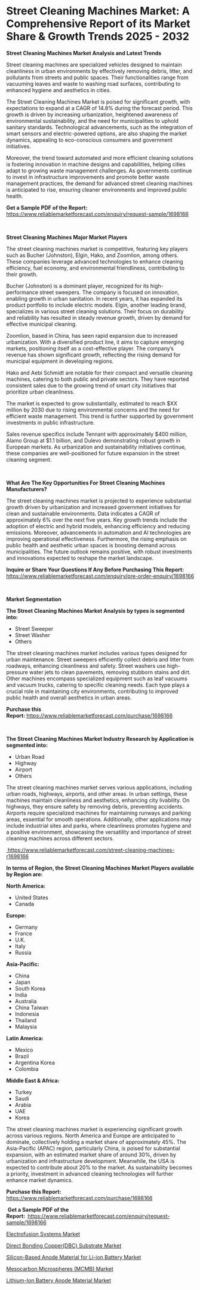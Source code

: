 <p><h1>Street Cleaning Machines Market: A Comprehensive Report of its Market Share & Growth Trends 2025 - 2032</h1></p><p><strong>Street Cleaning Machines Market Analysis and Latest Trends</strong></p>
<p><p>Street cleaning machines are specialized vehicles designed to maintain cleanliness in urban environments by effectively removing debris, litter, and pollutants from streets and public spaces. Their functionalities range from vacuuming leaves and waste to washing road surfaces, contributing to enhanced hygiene and aesthetics in cities.</p><p>The Street Cleaning Machines Market is poised for significant growth, with expectations to expand at a CAGR of 14.8% during the forecast period. This growth is driven by increasing urbanization, heightened awareness of environmental sustainability, and the need for municipalities to uphold sanitary standards. Technological advancements, such as the integration of smart sensors and electric-powered options, are also shaping the market dynamics, appealing to eco-conscious consumers and government initiatives.</p><p>Moreover, the trend toward automated and more efficient cleaning solutions is fostering innovation in machine designs and capabilities, helping cities adapt to growing waste management challenges. As governments continue to invest in infrastructure improvements and promote better waste management practices, the demand for advanced street cleaning machines is anticipated to rise, ensuring cleaner environments and improved public health.</p></p>
<p><strong>Get a Sample PDF of the Report:&nbsp;</strong> <a href="https://www.reliablemarketforecast.com/enquiry/request-sample/1698166?utm_campaign=1833&utm_medium=2&utm_source=Github&utm_content=ia&utm_term=24032025&utm_id=street-cleaning-machines">https://www.reliablemarketforecast.com/enquiry/request-sample/1698166</a></p>
<p>&nbsp;</p>
<p><strong>Street Cleaning Machines Major Market Players</strong></p>
<p><p>The street cleaning machines market is competitive, featuring key players such as Bucher (Johnston), Elgin, Hako, and Zoomlion, among others. These companies leverage advanced technologies to enhance cleaning efficiency, fuel economy, and environmental friendliness, contributing to their growth.</p><p>Bucher (Johnston) is a dominant player, recognized for its high-performance street sweepers. The company is focused on innovation, enabling growth in urban sanitation. In recent years, it has expanded its product portfolio to include electric models. Elgin, another leading brand, specializes in various street cleaning solutions. Their focus on durability and reliability has resulted in steady revenue growth, driven by demand for effective municipal cleaning.</p><p>Zoomlion, based in China, has seen rapid expansion due to increased urbanization. With a diversified product line, it aims to capture emerging markets, positioning itself as a cost-effective player. The company’s revenue has shown significant growth, reflecting the rising demand for municipal equipment in developing regions.</p><p>Hako and Aebi Schmidt are notable for their compact and versatile cleaning machines, catering to both public and private sectors. They have reported consistent sales due to the growing trend of smart city initiatives that prioritize urban cleanliness.</p><p>The market is expected to grow substantially, estimated to reach $XX million by 2030 due to rising environmental concerns and the need for efficient waste management. This trend is further supported by government investments in public infrastructure.</p><p>Sales revenue specifics include Tennant with approximately $400 million, Alamo Group at $1.1 billion, and Dulevo demonstrating robust growth in European markets. As urbanization and sustainability initiatives continue, these companies are well-positioned for future expansion in the street cleaning segment.</p></p>
<p>&nbsp;</p>
<p><strong>What Are The Key Opportunities For Street Cleaning Machines Manufacturers?</strong></p>
<p><p>The street cleaning machines market is projected to experience substantial growth driven by urbanization and increased government initiatives for clean and sustainable environments. Data indicates a CAGR of approximately 6% over the next five years. Key growth trends include the adoption of electric and hybrid models, enhancing efficiency and reducing emissions. Moreover, advancements in automation and AI technologies are improving operational effectiveness. Furthermore, the rising emphasis on public health and aesthetic urban spaces is boosting demand across municipalities. The future outlook remains positive, with robust investments and innovations expected to reshape the market landscape.</p></p>
<p><strong>Inquire or Share Your Questions If Any Before Purchasing This Report:</strong> <a href="https://www.reliablemarketforecast.com/enquiry/pre-order-enquiry/1698166?utm_campaign=1833&utm_medium=2&utm_source=Github&utm_content=ia&utm_term=24032025&utm_id=street-cleaning-machines">https://www.reliablemarketforecast.com/enquiry/pre-order-enquiry/1698166</a></p>
<p>&nbsp;</p>
<p><strong>Market Segmentation</strong></p>
<p><strong>The Street Cleaning Machines Market Analysis by types is segmented into:</strong></p>
<p><ul><li>Street Sweeper</li><li>Street Washer</li><li>Others</li></ul></p>
<p><p>The street cleaning machines market includes various types designed for urban maintenance. Street sweepers efficiently collect debris and litter from roadways, enhancing cleanliness and safety. Street washers use high-pressure water jets to clean pavements, removing stubborn stains and dirt. Other machines encompass specialized equipment such as leaf vacuums and vacuum trucks, catering to specific cleaning needs. Each type plays a crucial role in maintaining city environments, contributing to improved public health and overall aesthetics in urban areas.</p></p>
<p><strong>Purchase this Report:&nbsp;</strong><a href="https://www.reliablemarketforecast.com/purchase/1698166?utm_campaign=1833&utm_medium=2&utm_source=Github&utm_content=ia&utm_term=24032025&utm_id=street-cleaning-machines">https://www.reliablemarketforecast.com/purchase/1698166</a></p>
<p>&nbsp;</p>
<p><strong>The Street Cleaning Machines Market Industry Research by Application is segmented into:</strong></p>
<p><ul><li>Urban Road</li><li>Highway</li><li>Airport</li><li>Others</li></ul></p>
<p><p>The street cleaning machines market serves various applications, including urban roads, highways, airports, and other areas. In urban settings, these machines maintain cleanliness and aesthetics, enhancing city livability. On highways, they ensure safety by removing debris, preventing accidents. Airports require specialized machines for maintaining runways and parking areas, essential for smooth operations. Additionally, other applications may include industrial sites and parks, where cleanliness promotes hygiene and a positive environment, showcasing the versatility and importance of street cleaning machines across different sectors.</p></p>
<p><a href="https://www.reliablemarketforecast.com/street-cleaning-machines-r1698166?utm_campaign=1833&utm_medium=2&utm_source=Github&utm_content=ia&utm_term=24032025&utm_id=street-cleaning-machines">&nbsp;https://www.reliablemarketforecast.com/street-cleaning-machines-r1698166</a></p>
<p><strong>In terms of Region, the Street Cleaning Machines Market Players available by Region are:</strong></p>
<p>
    <p> <strong> North America: </strong>
        <ul>
            <li>United States</li>
            <li>Canada</li>
        </ul>
        </p> 
    <p> <strong> Europe: </strong>
        <ul>
            <li>Germany</li>
            <li>France</li>
            <li>U.K.</li>
            <li>Italy</li>
            <li>Russia</li>
        </ul>
        </p> 
    <p> <strong> Asia-Pacific: </strong>
        <ul>
            <li>China</li>
            <li>Japan</li>
            <li>South Korea</li>
            <li>India</li>
            <li>Australia</li>
            <li>China Taiwan</li>
            <li>Indonesia</li>
            <li>Thailand</li>
            <li>Malaysia</li>
        </ul>
        </p> 
    <p> <strong> Latin America: </strong>
        <ul>
            <li>Mexico</li>
            <li>Brazil</li>
            <li>Argentina Korea</li>
            <li>Colombia</li>
        </ul>
        </p> 
    <p> <strong> Middle East & Africa: </strong>
        <ul>
            <li>Turkey</li>
            <li>Saudi</li>
            <li>Arabia</li>
            <li>UAE</li>
            <li>Korea</li>
        </ul>
    </p>
    </p>
<p><p>The street cleaning machines market is experiencing significant growth across various regions. North America and Europe are anticipated to dominate, collectively holding a market share of approximately 45%. The Asia-Pacific (APAC) region, particularly China, is poised for substantial expansion, with an estimated market share of around 30%, driven by urbanization and infrastructure development. Meanwhile, the USA is expected to contribute about 20% to the market. As sustainability becomes a priority, investment in advanced cleaning technologies will further enhance market dynamics.</p></p>
<p><strong>Purchase this Report: </strong><a href="https://www.reliablemarketforecast.com/purchase/1698166?utm_campaign=1833&utm_medium=2&utm_source=Github&utm_content=ia&utm_term=24032025&utm_id=street-cleaning-machines">https://www.reliablemarketforecast.com/purchase/1698166</a></p>
<p>&nbsp;<strong>Get a Sample PDF of the Report:&nbsp;&nbsp;</strong><a href="https://www.reliablemarketforecast.com/enquiry/request-sample/1698166?utm_campaign=1833&utm_medium=2&utm_source=Github&utm_content=ia&utm_term=24032025&utm_id=street-cleaning-machines">https://www.reliablemarketforecast.com/enquiry/request-sample/1698166</a></p>
<p><strong></strong></p>
<p><p><a href="https://github.com/marrahcerpas05/Market-Research-Report-List-1/blob/main/electrofusion-systems-market.md?utm_campaign=1833&utm_medium=2&utm_source=Github&utm_content=ia&utm_term=24032025&utm_id=street-cleaning-machines">Electrofusion Systems Market</a></p><p><a href="https://github.com/dahcheeviola/Market-Research-Report-List-1/blob/main/direct-bonding-copperdbc-substrate-market.md?utm_campaign=1833&utm_medium=2&utm_source=Github&utm_content=ia&utm_term=24032025&utm_id=street-cleaning-machines">Direct Bonding Copper(DBC) Substrate Market</a></p><p><a href="https://github.com/nellygussisy/Market-Research-Report-List-1/blob/main/silicon-based-anode-material-for-li-ion-battery-market.md?utm_campaign=1833&utm_medium=2&utm_source=Github&utm_content=ia&utm_term=24032025&utm_id=street-cleaning-machines">Silicon-Based Anode Material for Li-ion Battery Market</a></p><p><a href="https://github.com/cagleplittrw/Market-Research-Report-List-1/blob/main/mesocarbon-microspheres-mcmb-market.md?utm_campaign=1833&utm_medium=2&utm_source=Github&utm_content=ia&utm_term=24032025&utm_id=street-cleaning-machines">Mesocarbon Microspheres (MCMB) Market</a></p><p><a href="https://github.com/budenhanelfc/Market-Research-Report-List-1/blob/main/lithium-ion-battery-anode-material-market.md?utm_campaign=1833&utm_medium=2&utm_source=Github&utm_content=ia&utm_term=24032025&utm_id=street-cleaning-machines">Lithium-Ion Battery Anode Material Market</a></p></p>
